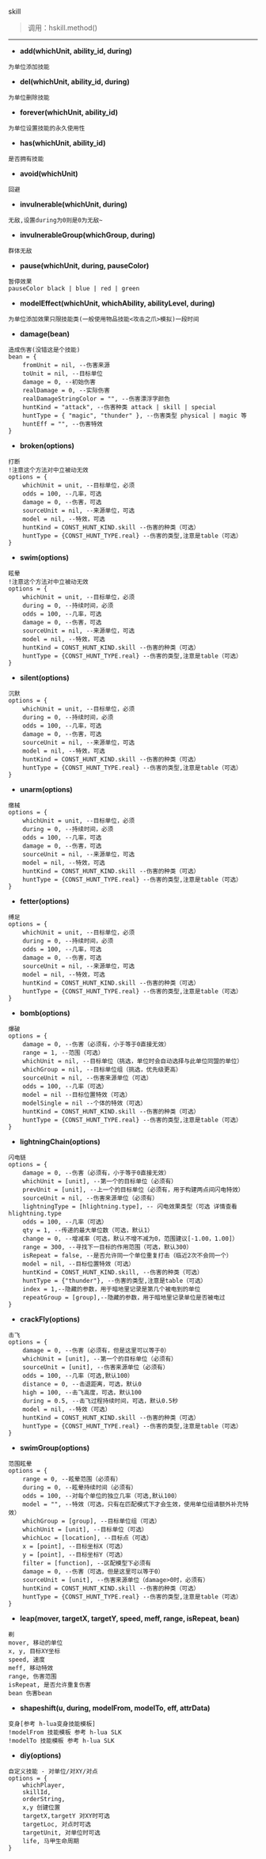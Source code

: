 skill
> 调用：hskill.method()

---

* **add(whichUnit, ability_id, during)**
```
为单位添加技能
```

* **del(whichUnit, ability_id, during)**
```
为单位删除技能
```

* **forever(whichUnit, ability_id)**
```
为单位设置技能的永久使用性
```

* **has(whichUnit, ability_id)**
```
是否拥有技能
```

* **avoid(whichUnit)**
```
回避
```

* **invulnerable(whichUnit, during)**
```
无敌,设置during为0则是0为无敌~
```

* **invulnerableGroup(whichGroup, during)**
```
群体无敌
```

* **pause(whichUnit, during, pauseColor)**
```
暂停效果
pauseColor black | blue | red | green
```

* **modelEffect(whichUnit, whichAbility, abilityLevel, during)**
```
为单位添加效果只限技能类(一般使用物品技能<攻击之爪>模拟)一段时间
```

* **damage(bean)**
```
造成伤害(没错这是个技能)
bean = {
    fromUnit = nil, --伤害来源
    toUnit = nil, --目标单位
    damage = 0, --初始伤害
    realDamage = 0, --实际伤害
    realDamageStringColor = "", --伤害漂浮字颜色
    huntKind = "attack", --伤害种类 attack | skill | special
    huntType = { "magic", "thunder" }, --伤害类型 physical | magic 等
    huntEff = "", --伤害特效
}
```

* **broken(options)**
```
打断
!注意这个方法对中立被动无效
options = {
    whichUnit = unit, --目标单位，必须
    odds = 100, --几率，可选
    damage = 0, --伤害，可选
    sourceUnit = nil, --来源单位，可选
    model = nil, --特效，可选
    huntKind = CONST_HUNT_KIND.skill --伤害的种类（可选）
    huntType = {CONST_HUNT_TYPE.real} --伤害的类型,注意是table（可选）
}
```

* **swim(options)**
```
眩晕
!注意这个方法对中立被动无效
options = {
    whichUnit = unit, --目标单位，必须
    during = 0, --持续时间，必须
    odds = 100, --几率，可选
    damage = 0, --伤害，可选
    sourceUnit = nil, --来源单位，可选
    model = nil, --特效，可选
    huntKind = CONST_HUNT_KIND.skill --伤害的种类（可选）
    huntType = {CONST_HUNT_TYPE.real} --伤害的类型,注意是table（可选）
}
```

* **silent(options)**
```
沉默
options = {
    whichUnit = unit, --目标单位，必须
    during = 0, --持续时间，必须
    odds = 100, --几率，可选
    damage = 0, --伤害，可选
    sourceUnit = nil, --来源单位，可选
    model = nil, --特效，可选
    huntKind = CONST_HUNT_KIND.skill --伤害的种类（可选）
    huntType = {CONST_HUNT_TYPE.real} --伤害的类型,注意是table（可选）
}
```

* **unarm(options)**
```
缴械
options = {
    whichUnit = unit, --目标单位，必须
    during = 0, --持续时间，必须
    odds = 100, --几率，可选
    damage = 0, --伤害，可选
    sourceUnit = nil, --来源单位，可选
    model = nil, --特效，可选
    huntKind = CONST_HUNT_KIND.skill --伤害的种类（可选）
    huntType = {CONST_HUNT_TYPE.real} --伤害的类型,注意是table（可选）
}
```

* **fetter(options)**
```
缚足
options = {
    whichUnit = unit, --目标单位，必须
    during = 0, --持续时间，必须
    odds = 100, --几率，可选
    damage = 0, --伤害，可选
    sourceUnit = nil, --来源单位，可选
    model = nil, --特效，可选
    huntKind = CONST_HUNT_KIND.skill --伤害的种类（可选）
    huntType = {CONST_HUNT_TYPE.real} --伤害的类型,注意是table（可选）
}
```

* **bomb(options)**
```
爆破
options = {
    damage = 0, --伤害（必须有，小于等于0直接无效）
    range = 1, --范围（可选）
    whichUnit = nil, --目标单位（挑选，单位时会自动选择与此单位同盟的单位）
    whichGroup = nil, --目标单位组（挑选，优先级更高）
    sourceUnit = nil, --伤害来源单位（可选）
    odds = 100, --几率（可选）
    model = nil --目标位置特效（可选）
    modelSingle = nil --个体的特效（可选）
    huntKind = CONST_HUNT_KIND.skill --伤害的种类（可选）
    huntType = {CONST_HUNT_TYPE.real} --伤害的类型,注意是table（可选）
}
```


* **lightningChain(options)**
```
闪电链
options = {
    damage = 0, --伤害（必须有，小于等于0直接无效）
    whichUnit = [unit], --第一个的目标单位（必须有）
    prevUnit = [unit], --上一个的目标单位（必须有，用于构建两点间闪电特效）
    sourceUnit = nil, --伤害来源单位（必须有）
    lightningType = [hlightning.type], -- 闪电效果类型（可选 详情查看 hlightning.type
    odds = 100, --几率（可选）
    qty = 1, --传递的最大单位数（可选，默认1）
    change = 0, --增减率（可选，默认不增不减为0，范围建议[-1.00，1.00]）
    range = 300, --寻找下一目标的作用范围（可选，默认300）
    isRepeat = false, --是否允许同一个单位重复打击（临近2次不会同一个）
    model = nil, --目标位置特效（可选）
    huntKind = CONST_HUNT_KIND.skill, --伤害的种类（可选）
    huntType = {"thunder"}, --伤害的类型,注意是table（可选）
    index = 1,--隐藏的参数，用于暗地里记录是第几个被电到的单位
    repeatGroup = [group],--隐藏的参数，用于暗地里记录单位是否被电过
}
```

* **crackFly(options)**
```
击飞
options = {
    damage = 0, --伤害（必须有，但是这里可以等于0）
    whichUnit = [unit], --第一个的目标单位（必须有）
    sourceUnit = [unit], --伤害来源单位（必须有）
    odds = 100, --几率（可选,默认100）
    distance = 0, --击退距离，可选，默认0
    high = 100, --击飞高度，可选，默认100
    during = 0.5, --击飞过程持续时间，可选，默认0.5秒
    model = nil, --特效（可选）
    huntKind = CONST_HUNT_KIND.skill --伤害的种类（可选）
    huntType = {CONST_HUNT_TYPE.real} --伤害的类型,注意是table（可选）
}
```

* **swimGroup(options)**
```
范围眩晕
options = {
    range = 0, --眩晕范围（必须有）
    during = 0, --眩晕持续时间（必须有）
    odds = 100, --对每个单位的独立几率（可选,默认100）
    model = "", --特效（可选，只有在匹配模式下才会生效，使用单位组请额外补充特效）
    whichGroup = [group], --目标单位组（可选）
    whichUnit = [unit], --目标单位（可选）
    whichLoc = [location], --目标点（可选）
    x = [point], --目标坐标X（可选）
    y = [point], --目标坐标Y（可选）
    filter = [function], --区配模型下必须有
    damage = 0, --伤害（可选，但是这里可以等于0）
    sourceUnit = [unit], --伤害来源单位（damage>0时，必须有）
    huntKind = CONST_HUNT_KIND.skill --伤害的种类（可选）
    huntType = {CONST_HUNT_TYPE.real} --伤害的类型,注意是table（可选）
}
```

* **leap(mover, targetX, targetY, speed, meff, range, isRepeat, bean)**
```
剃
mover, 移动的单位
x, y, 目标XY坐标
speed, 速度
meff, 移动特效
range, 伤害范围
isRepeat, 是否允许重复伤害
bean 伤害bean
```

* **shapeshift(u, during, modelFrom, modelTo, eff, attrData)**
```
变身[参考 h-lua变身技能模板]
!modelFrom 技能模板 参考 h-lua SLK
!modelTo 技能模板 参考 h-lua SLK
```

* **diy(options)**
```
自定义技能 - 对单位/对XY/对点
options = {
    whichPlayer,
    skillId,
    orderString,
    x,y 创建位置
    targetX,targetY 对XY时可选
    targetLoc, 对点时可选
    targetUnit, 对单位时可选
    life, 马甲生命周期
}
```
